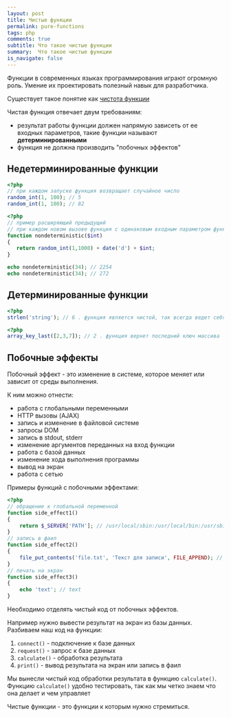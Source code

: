 ```yaml
---
layout: post
title: Чистые функции
permalink: pure-functions
tags: php
comments: true
subtitle: Что такое чистые функции
summary:  Что такое чистые функции
is_navigate: false
---
```


Функции в современных языках программирования играют огромную роль. 
Умение их проектировать полезный навык для разработчика.

Существует такое понятие как [чистота функции](https://ru.wikipedia.org/wiki/%D0%A7%D0%B8%D1%81%D1%82%D0%BE%D1%82%D0%B0_%D1%84%D1%83%D0%BD%D0%BA%D1%86%D0%B8%D0%B8)

Чистая функция отвечает двум требованиям:

- результат работы функции должен напрямую зависеть от ее входных параметров, такие функции называют **детерминированными**
- функция не должна производить "побочных эффектов"

## Недетерминированные функции

~~~php
<?php
// при каждом запуске функция возвращает случайное число
random_int(1, 100); // 5
random_int(1, 100); // 82
~~~
~~~php
<?php
// пример расширяющий предыдущий
// при каждом новом вызове функция с одинаковым входным параметром функция вернет разный результат
function nondeterministic($int) 
{
   return random_int(1,1000) + date('d') + $int;
}

echo nondeterministic(34); // 2254
echo nondeterministic(34); // 272
~~~

## Детерминированные функции

~~~php
<?php
strlen('string'); // 6 . функция является чистой, так всегда ведет себя предсказуемо
~~~
~~~php
<?php
array_key_last([2,3,7]); // 2 . функция вернет последний ключ массива
~~~

## Побочные эффекты

Побочный эффект - это изменение в системе, которое меняет или зависит от среды выполнения.

К ним можно отнести:

- работа с глобальными переменными
- HTTP вызовы (AJAX)
- запись и изменение в файловой системе
- запросы DOM
- запись в stdout, stderr
- изменение аргументов переданных на вход функции
- работа с базой данных
- изменение хода выполнения программы
- вывод на экран
- работа с сетью

Примеры функций с побочными эффектами:

~~~php
<?php
// обращение к глобальной переменной
function side_effect1()
{
    return $_SERVER['PATH']; // /usr/local/sbin:/usr/local/bin:/usr/sbin:/usr/bin:/sbin:/bin
}
// запись в фаил
function side_effect2()
{
    file_put_contents('file.txt', 'Текст для записи', FILE_APPEND); // создание и запись в фаил file.txt
}
// печать на экран
function side_effect3()
{
    echo 'text'; // text
}
~~~

Необходимо отделять чистый код от побочных эффектов.

Например нужно вывести результат на экран из базы данных.
Разбиваем наш код на функции:
1. `connect()` - подключение к базе данных
2. `request()` - запрос к базе данных
3. `calculate()` - обработка результата
4. `print()` - вывод результата на экран или запись в фаил

Мы вынесли чистый код обработки результата в функцию `calculate()`. 
Функцию `calculate()` удобно тестировать, так как мы четко знаем что она делает и чем управляет

Чистые функции - это функции к которым нужно стремиться.